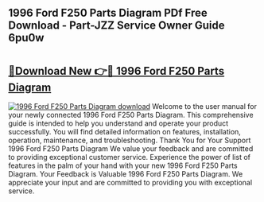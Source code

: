 ## 1996 Ford F250 Parts Diagram PDf Free Download - Part-JZZ Service Owner Guide 6pu0w

# <h2><a href="http://dflj9v.blite.top/?on=1996+Ford+F250+Parts+Diagram">🔗Download New 👉🔴 1996 Ford F250 Parts Diagram</a></h2>

[![1996 Ford F250 Parts Diagram download](https://i.imgur.com/lujVjoI.png)](http://dflj9v.blite.top/?on=1996+Ford+F250+Parts+Diagram)
Welcome to the user manual for your newly connected 1996 Ford F250 Parts Diagram. This comprehensive guide is intended to help you understand and operate your product successfully. You will find detailed information on features, installation, operation, maintenance, and troubleshooting. Thank You for Your Support 1996 Ford F250 Parts Diagram We value your feedback and are committed to providing exceptional customer service. Experience the power of list of features in the palm of your hand with your new 1996 Ford F250 Parts Diagram. Your Feedback is Valuable 1996 Ford F250 Parts Diagram. We appreciate your input and are committed to providing you with exceptional service.
